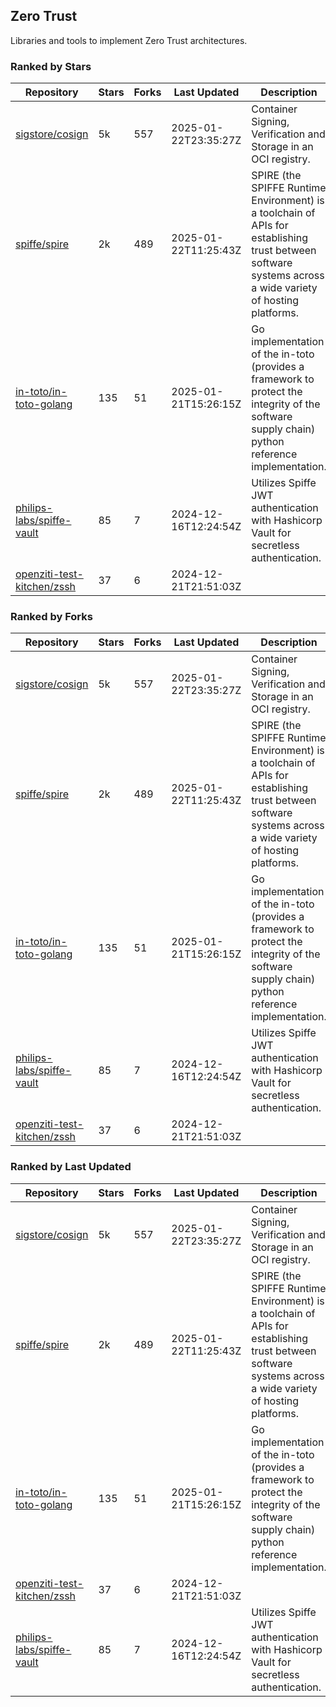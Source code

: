 ## Zero Trust

Libraries and tools to implement Zero Trust architectures.

### Ranked by Stars

| Repository | Stars | Forks | Last Updated | Description | 
|------------|-------|-------|--------------|-------------|
| [sigstore/cosign](https://github.com/sigstore/cosign) | 5k | 557 | 2025-01-22T23:35:27Z |  Container Signing, Verification and Storage in an OCI registry. |
| [spiffe/spire](https://github.com/spiffe/spire) | 2k | 489 | 2025-01-22T11:25:43Z |  SPIRE (the SPIFFE Runtime Environment) is a toolchain of APIs for establishing trust between software systems across a wide variety of hosting platforms. |
| [in-toto/in-toto-golang](https://github.com/in-toto/in-toto-golang) | 135 | 51 | 2025-01-21T15:26:15Z |  Go implementation of the in-toto (provides a framework to protect the integrity of the software supply chain) python reference implementation. |
| [philips-labs/spiffe-vault](https://github.com/philips-labs/spiffe-vault) | 85 | 7 | 2024-12-16T12:24:54Z |  Utilizes Spiffe JWT authentication with Hashicorp Vault for secretless authentication. |
| [openziti-test-kitchen/zssh](https://github.com/openziti-test-kitchen/zssh) | 37 | 6 | 2024-12-21T21:51:03Z |  |

### Ranked by Forks

| Repository | Stars | Forks | Last Updated | Description | 
|------------|-------|-------|--------------|-------------|
| [sigstore/cosign](https://github.com/sigstore/cosign) | 5k | 557 | 2025-01-22T23:35:27Z |  Container Signing, Verification and Storage in an OCI registry. |
| [spiffe/spire](https://github.com/spiffe/spire) | 2k | 489 | 2025-01-22T11:25:43Z |  SPIRE (the SPIFFE Runtime Environment) is a toolchain of APIs for establishing trust between software systems across a wide variety of hosting platforms. |
| [in-toto/in-toto-golang](https://github.com/in-toto/in-toto-golang) | 135 | 51 | 2025-01-21T15:26:15Z |  Go implementation of the in-toto (provides a framework to protect the integrity of the software supply chain) python reference implementation. |
| [philips-labs/spiffe-vault](https://github.com/philips-labs/spiffe-vault) | 85 | 7 | 2024-12-16T12:24:54Z |  Utilizes Spiffe JWT authentication with Hashicorp Vault for secretless authentication. |
| [openziti-test-kitchen/zssh](https://github.com/openziti-test-kitchen/zssh) | 37 | 6 | 2024-12-21T21:51:03Z |  |

### Ranked by Last Updated

| Repository | Stars | Forks | Last Updated | Description | 
|------------|-------|-------|--------------|-------------|
| [sigstore/cosign](https://github.com/sigstore/cosign) | 5k | 557 | 2025-01-22T23:35:27Z |  Container Signing, Verification and Storage in an OCI registry. |
| [spiffe/spire](https://github.com/spiffe/spire) | 2k | 489 | 2025-01-22T11:25:43Z |  SPIRE (the SPIFFE Runtime Environment) is a toolchain of APIs for establishing trust between software systems across a wide variety of hosting platforms. |
| [in-toto/in-toto-golang](https://github.com/in-toto/in-toto-golang) | 135 | 51 | 2025-01-21T15:26:15Z |  Go implementation of the in-toto (provides a framework to protect the integrity of the software supply chain) python reference implementation. |
| [openziti-test-kitchen/zssh](https://github.com/openziti-test-kitchen/zssh) | 37 | 6 | 2024-12-21T21:51:03Z |  |
| [philips-labs/spiffe-vault](https://github.com/philips-labs/spiffe-vault) | 85 | 7 | 2024-12-16T12:24:54Z |  Utilizes Spiffe JWT authentication with Hashicorp Vault for secretless authentication. |

